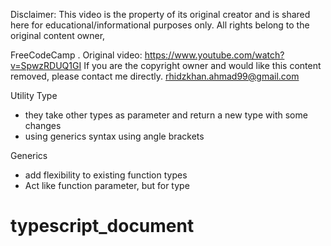 Disclaimer:
This video is the property of its original creator and is shared here for educational/informational purposes only. All rights belong to the original content owner,

FreeCodeCamp
.
Original video: https://www.youtube.com/watch?v=SpwzRDUQ1GI
If you are the copyright owner and would like this content removed, please contact me directly.
rhidzkhan.ahmad99@gmail.com


Utility Type

- they take other types as parameter and return a new type with some changes
- using generics syntax using angle brackets 


Generics 

- add flexibility to existing function types 
- Act like function parameter, but for type
# typescript_document
